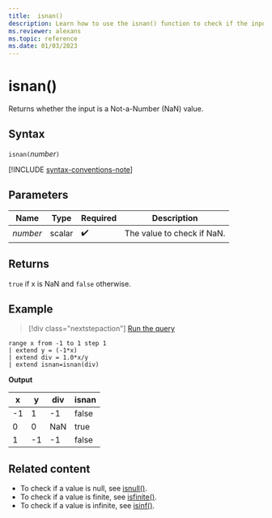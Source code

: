 ```yaml
---
title:  isnan()
description: Learn how to use the isnan() function to check if the input is a not-a-number (NaN) value.
ms.reviewer: alexans
ms.topic: reference
ms.date: 01/03/2023
---
```

# isnan()

Returns whether the input is a Not-a-Number (NaN) value.  

## Syntax

`isnan(`*number*`)`

[!INCLUDE [syntax-conventions-note](../includes/syntax-conventions-note.md)]

## Parameters

| Name | Type | Required | Description |
| -- | -- | -- | -- |
|*number*|scalar| :heavy_check_mark:| The value to check if NaN.|

## Returns

`true` if x is NaN and `false` otherwise.

## Example

> [!div class="nextstepaction"]
> <a href="https://dataexplorer.azure.com/clusters/help/databases/Samples?query=H4sIAAAAAAAAAytKzEtPVahQSCvKz1XQNVQoyVcwVCguSS1QMOTlqlFIrShJzUtRqFSwVdDQNdSq0FRAEk3JLAOKG+oZaFXoVyKJZxbnJebZgkkNoBpNAG+vyvhkAAAA" target="_blank">Run the query</a>

```kusto
range x from -1 to 1 step 1
| extend y = (-1*x) 
| extend div = 1.0*x/y
| extend isnan=isnan(div)
```

**Output**

|x|y|div|isnan|
|---|---|---|---|
|-1|1|-1|false|
|0|0|NaN|true|
|1|-1|-1|false|

## Related content

* To check if a value is null, see [isnull()](isnull-function.md).
* To check if a value is finite, see [isfinite()](isfinite-function.md).
* To check if a value is infinite, see [isinf()](isinf-function.md).
